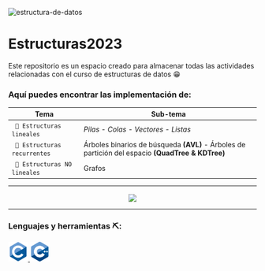 ![estructura-de-datos](https://github.com/lau052004/Estructuras2023/assets/124191750/617fcc6a-6b7b-49aa-878c-4ad22cafee11)
# Estructuras2023

Este repositorio es un espacio creado para almacenar todas las actividades relacionadas con el curso de estructuras de datos 😁

### Aquí puedes encontrar las implementación de:

| Tema | Sub-tema |
| --- | --- |
| ` 💜 Estructuras lineales` | *Pilas - Colas - Vectores - Listas* |
| ` 💛 Estructuras recurrentes` | Árboles binarios de búsqueda **(AVL)** - Árboles de partición del espacio **(QuadTree & KDTree)**|
| ` 💚 Estructuras NO lineales` | Grafos |

---
 
<p align="center"> <a href="https://github.com/anuraghazra/github-readme-stats">
  <img align="center" src="https://github-readme-stats.vercel.app/api/top-langs/?username=lau052004&layout=compact" />
</a>

---
### Lenguajes y herramientas ⛏️:
<p align="left"> <a href="https://www.cprogramming.com/" target="_blank"> <img src="https://raw.githubusercontent.com/devicons/devicon/master/icons/c/c-original.svg" alt="c" width="40" height="40"/> </a> <a href="https://www.w3schools.com/cpp/" target="_blank"> <img src="https://raw.githubusercontent.com/devicons/devicon/master/icons/cplusplus/cplusplus-original.svg" alt="cplusplus" width="40" height="40"/> </a> 
  
